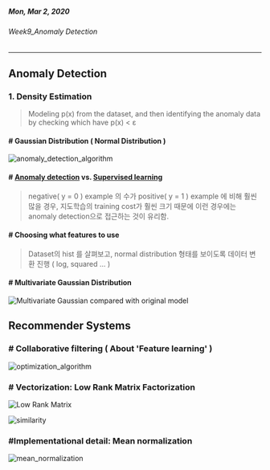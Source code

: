 ##### Mon, Mar 2, 2020

###### Week9_Anomaly Detection

----





## Anomaly Detection





### 1. Density Estimation

> Modeling p(x) from the dataset, and then identifying the anomaly data by checking which have p(x) <  ε



#### # Gaussian Distribution ( Normal Distribution )

![anomaly_detection_algorithm]()



#### # <u>Anomaly detection</u> vs. <u>Supervised learning</u>

> negative( y = 0 ) example 의 수가 positive( y = 1 ) example 에 비해 훨씬 많을 경우, 지도학습의 training cost가 훨씬 크기 때문에 이런 경우에는 anomaly detection으로 접근하는 것이 유리함.



#### # Choosing what features to use

> Dataset의 hist 를 살펴보고, normal distribution 형태를 보이도록 데이터 변환 진행 ( log, squared ... )



#### # Multivariate Gaussian Distribution

![Multivariate Gaussian compared with original model]()









## Recommender Systems





### # Collaborative filtering ( About 'Feature learning' )

![optimization_algorithm]()



### # Vectorization: Low Rank Matrix Factorization

![Low Rank Matrix]()

![similarity]()



### #Implementational detail: Mean normalization

![mean_normalization]()



